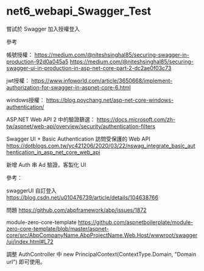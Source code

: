 # net6_webapi_Swagger_Test
嘗試於 Swagger 加入授權登入

參考

帳號授權：
https://medium.com/@niteshsinghal85/securing-swagger-in-production-92d0a045a5
https://medium.com/@niteshsinghal85/securing-swagger-ui-in-production-in-asp-net-core-part-2-dc2ae0f03c73

jwt授權：
https://www.infoworld.com/article/3650668/implement-authorization-for-swagger-in-aspnet-core-6.html

windows授權：
https://blog.poychang.net/asp-net-core-windows-authentication/

ASP.NET Web API 2 中的驗證篩選：
https://docs.microsoft.com/zh-tw/aspnet/web-api/overview/security/authentication-filters

Swagger UI + Basic Authentication 訪問受保護的 Web API
https://dotblogs.com.tw/yc421206/2020/03/22/nswag_integrate_basic_authentication_in_asp_net_core_web_api

新增 Auth 串 Ad 驗證，客製化 UI

參考：

swaggerUI 自訂登入
https://blog.csdn.net/u010476739/article/details/104638766

問題
https://github.com/abpframework/abp/issues/1872

module-zero-core-template
https://github.com/aspnetboilerplate/module-zero-core-template/blob/master/aspnet-core/src/AbpCompanyName.AbpProjectName.Web.Host/wwwroot/swagger/ui/index.html#L72

調整 AuthController 中   new PrincipalContext(ContextType.Domain, "Domain url") 即可使用。
